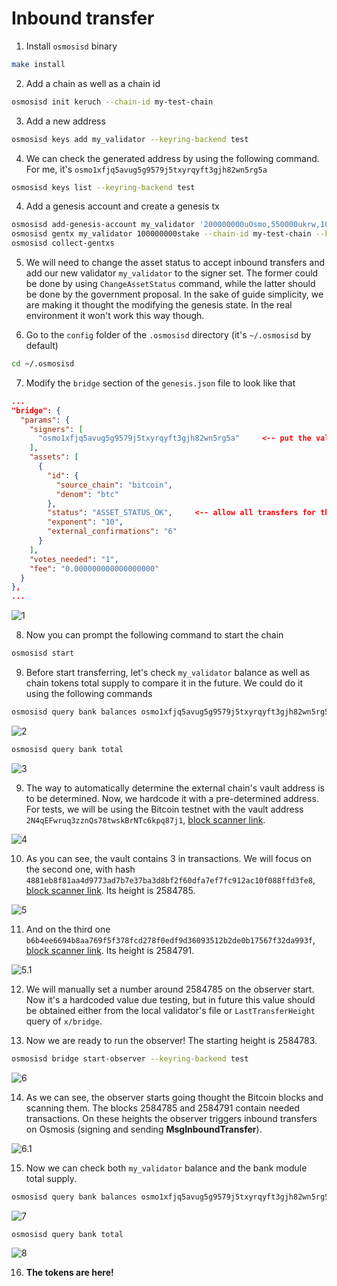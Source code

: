 # Inbound transfer

1. Install `osmosisd` binary
```bash
make install
```

2. Add a chain as well as a chain id
```bash
osmosisd init keruch --chain-id my-test-chain
```

3. Add a new address
```bash
osmosisd keys add my_validator --keyring-backend test
```

4. We can check the generated address by using the following command. For me, it's `osmo1xfjq5avug5g9579j5txyrqyft3gjh82wn5rg5a`
```bash
osmosisd keys list --keyring-backend test
```

4. Add a genesis account and create a genesis tx
```bash
osmosisd add-genesis-account my_validator '200000000uOsmo,550000ukrw,1000000000stake' --keyring-backend test
osmosisd gentx my_validator 100000000stake --chain-id my-test-chain --keyring-backend test
osmosisd collect-gentxs
```

5. We will need to change the asset status to accept inbound transfers and add our new validator `my_validator` to the signer set. The former could be done by using `ChangeAssetStatus` command, while the latter should be done by the government proposal. In the sake of guide simplicity, we are making it thought the modifying the genesis state. In the real environment it won't work this way though.


6. Go to the `config` folder of the `.osmosisd` directory (it's `~/.osmosisd` by default)
```bash
cd ~/.osmosisd
```
  
7. Modify the `bridge` section of the `genesis.json` file to look like that
```json
...
"bridge": {
  "params": {
    "signers": [
      "osmo1xfjq5avug5g9579j5txyrqyft3gjh82wn5rg5a"     <-- put the validator addr
    ],
    "assets": [
      {
        "id": {
          "source_chain": "bitcoin",
          "denom": "btc"
        },
        "status": "ASSET_STATUS_OK",     <-- allow all transfers for this asset
        "exponent": "10",
        "external_confirmations": "6"
      }
    ],
    "votes_needed": "1",
    "fee": "0.000000000000000000"
  }
},
...
```

![1](screenshots/1.png)

8. Now you can prompt the following command to start the chain
```bash
osmosisd start
```

9. Before start transferring, let's check `my_validator` balance as well as chain tokens total supply to compare it in the future. We could do it using the following commands

```bash
osmosisd query bank balances osmo1xfjq5avug5g9579j5txyrqyft3gjh82wn5rg5a
```

![2](screenshots/2.png)

```bash
osmosisd query bank total
```

![3](screenshots/3.png)

9. The way to automatically determine the external chain's vault address is to be determined. Now, we hardcode it with a pre-determined address. For tests, we will be using the Bitcoin testnet with the vault address `2N4qEFwruq3zznQs78twskBrNTc6kpq87j1`, [block scanner link](https://blockexplorer.one/bitcoin/testnet/address/2N4qEFwruq3zznQs78twskBrNTc6kpq87j1).

![4](screenshots/4.png)

10. As you can see, the vault contains 3 in transactions. We will focus on the second one, with hash `4881eb8f81aa4d9773ad7b7e37ba3d8bf2f60dfa7ef7fc912ac10f088ffd3fe8`, [block scanner link](https://blockexplorer.one/bitcoin/testnet/tx/4881eb8f81aa4d9773ad7b7e37ba3d8bf2f60dfa7ef7fc912ac10f088ffd3fe8). Its height is 2584785.

![5](screenshots/5.png)

11. And on the third one `b6b4ee6694b8aa769f5f378fcd278f0edf9d36093512b2de0b17567f32da993f`, [block scanner link](https://blockexplorer.one/bitcoin/testnet/tx/b6b4ee6694b8aa769f5f378fcd278f0edf9d36093512b2de0b17567f32da993f). Its height is 2584791.

![5.1](screenshots/5.1.png)

12. We will manually set a number around 2584785 on the observer start. Now it's a hardcoded value due testing, but in future this value should be obtained either from the local validator's file or `LastTransferHeight` query of `x/bridge`. 


13. Now we are ready to run the observer! The starting height is 2584783.
```bash
osmosisd bridge start-observer --keyring-backend test
```

![6](screenshots/6.png)

14. As we can see, the observer starts going thought the Bitcoin blocks and scanning them. The blocks 2584785 and 2584791 contain needed transactions. On these heights the observer triggers inbound transfers on Osmosis (signing and sending **MsgInboundTransfer**). 

![6.1](screenshots/6.1.png)

15. Now we can check both `my_validator` balance and the bank module total supply.

```bash
osmosisd query bank balances osmo1xfjq5avug5g9579j5txyrqyft3gjh82wn5rg5a
```

![7](screenshots/7.png)

```bash
osmosisd query bank total
```

![8](screenshots/8.png)

16. **The tokens are here!** 